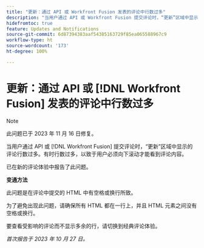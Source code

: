 ```yaml
---
title: "更新：通过 API 或 Workfront Fusion 发表的评论中行数过多"
description: "当用户通过 API 或 Workfront Fusion 提交评论时，“更新”区域中显示的评论行数过多。有时行数过多，以致于用户必须向下滚动才能看到评论内容。"
hidefromtoc: true
feature: Updates and Notifications
source-git-commit: 6d87394383aaf54385163729f85ea065588967c9
workflow-type: ht
source-wordcount: '173'
ht-degree: 100%

---
```



# 更新：通过 API 或 [!DNL Workfront Fusion] 发表的评论中行数过多

>[!NOTE]
>
>此问题已于 2023 年 11 月 16 日修复。

当用户通过 API 或 [!DNL Workfront Fusion] 提交评论时，“更新”区域中显示的评论行数过多。有时行数过多，以致于用户必须向下滚动才能看到评论内容。

已在新的评论体验中报告了此问题。

**变通方法**

此问题是在评论中提交的 HTML 中有空格或换行所致。

为了避免出现此问题，请确保所有 HTML 都在一行上，并且 HTML 元素之间没有空格或换行。

要查看受影响的评论而不显示多余的行，请切换到经典评论体验。

_首次报告于 2023 年 10 月 27 日。_
